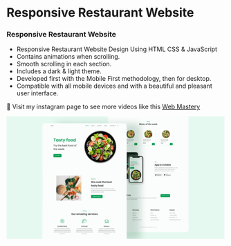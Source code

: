 # Responsive Restaurant Website

### Responsive Restaurant Website

- Responsive Restaurant Website Design Using HTML CSS & JavaScript
- Contains animations when scrolling.
- Smooth scrolling in each section.
- Includes a dark & light theme.
- Developed first with the Mobile First methodology, then for desktop.
- Compatible with all mobile devices and with a beautiful and pleasant user interface.

💙 Visit my instagram page to see more videos like this [Web Mastery](https://www.instagram.com/web_mastery03/)

![preview img](/preview.png)
